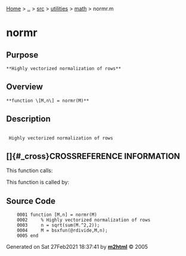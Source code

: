 [Home](../../../../../index.html) \> [..](#) \> [src](#) \> [utilities](#)
\> [math](index.md) \> normr.m



# normr

## Purpose 

``` 
**Highly vectorized normalization of rows**
```

## Overview 

``` 
**function \[M,n\] = normr(M)**
```

## Description 

```
 
 Highly vectorized normalization of rows

```

## []{#_cross}CROSSREFERENCE INFORMATION 

This function calls:

This function is called by:

## Source Code 

```
    0001 function [M,n] = normr(M)
    0002     % Highly vectorized normalization of rows
    0003     n = sqrt(sum(M.^2,2));
    0004     M = bsxfun(@rdivide,M,n);
    0005 end
```



Generated on Sat 27Feb2021 18:37:41 by
**[m2html](http://www.artefact.tk/software/matlab/m2html/ "Matlab Documentation in HTML")**
© 2005